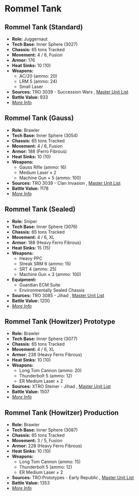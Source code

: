 # Rommel Tank 

## Rommel Tank (Standard) 

- **Role:** Juggernaut 
- **Tech Base:** Inner Sphere (3027) 
- **Chassis:** 65 tons Tracked 
- **Movement:** 4 / 6, Fusion 
- **Armor:** 176 
- **Heat Sinks:** 10 (10) 
- **Weapons:** 
  - AC/20 (ammo: 20) 
  - LRM 5 (ammo: 24) 
  - Small Laser 
- **Sources:** TRO 3039 - Succession Wars , [Master Unit List](http://masterunitlist.info/Unit/Details/2737) 
- **Battle Value:** 933 
- [*More Info*](rommel_tank/rommel_tank_standard.md) 

## Rommel Tank (Gauss) 

- **Role:** Brawler 
- **Tech Base:** Inner Sphere (3054) 
- **Chassis:** 65 tons Tracked 
- **Movement:** 4 / 6, Fusion 
- **Armor:** 188 (Ferro Fibrous) 
- **Heat Sinks:** 10 (10) 
- **Weapons:** 
  - Gauss Rifle (ammo: 16) 
  - Medium Laser × 2 
  - Machine Gun × 5 (ammo: 100) 
- **Sources:** TRO 3039 - Clan Invasion , [Master Unit List](http://masterunitlist.info/Unit/Details/2735) 
- **Battle Value:** 1178 
- [*More Info*](rommel_tank/rommel_tank_gauss.md) 

## Rommel Tank (Sealed) 

- **Role:** Sniper 
- **Tech Base:** Inner Sphere (3076) 
- **Chassis:** 65 tons Tracked 
- **Movement:** 4 / 6, XL 
- **Armor:** 188 (Heavy Ferro Fibrous) 
- **Heat Sinks:** 15 (15) 
- **Weapons:** 
  - Heavy PPC 
  - Streak SRM 6 (ammo: 15) 
  - SRT 4 (ammo: 25) 
  - Machine Gun × 3 (ammo: 100) 
- **Equipment:** 
  - Guardian ECM Suite 
  - Environmentally Sealed Chassis 
- **Sources:** TRO 3085 - Jihad , [Master Unit List](http://masterunitlist.info/Unit/Details/2736) 
- **Battle Value:** 1200 
- [*More Info*](rommel_tank/rommel_tank_sealed.md) 

## Rommel Tank (Howitzer) Prototype 

- **Role:** Brawler 
- **Tech Base:** Inner Sphere (3077) 
- **Chassis:** 65 tons Tracked 
- **Movement:** 4 / 6, XL 
- **Armor:** 238 (Heavy Ferro Fibrous) 
- **Heat Sinks:** 10 (10) 
- **Weapons:** 
  - Long Tom Cannon (ammo: 20) 
  - Thunderbolt 5 (ammo: 12) 
  - ER Medium Laser × 2 
- **Sources:** XTRO Steiner - Jihad , [Master Unit List](http://masterunitlist.info/Unit/Details/4933) 
- **Battle Value:** 1507 
- [*More Info*](rommel_tank/rommel_tank_howitzer_prototype.md) 

## Rommel Tank (Howitzer) Production 

- **Role:** Brawler 
- **Tech Base:** Inner Sphere (3087) 
- **Chassis:** 65 tons Tracked 
- **Movement:** 3 / 5, Fusion 
- **Armor:** 228 (Heavy Ferro Fibrous) 
- **Heat Sinks:** 10 (10) 
- **Weapons:** 
  - Long Tom Cannon (ammo: 15) 
  - Thunderbolt 5 (ammo: 12) 
  - ER Medium Laser × 2 
- **Sources:** TRO:Prototypes - Early Republic , [Master Unit List](http://masterunitlist.info/Unit/Details/4934) 
- **Battle Value:** 1353 
- [*More Info*](rommel_tank/rommel_tank_howitzer_production.md) 

